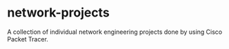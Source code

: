 # network-projects
 A collection of individual network engineering projects done by using Cisco Packet Tracer.
